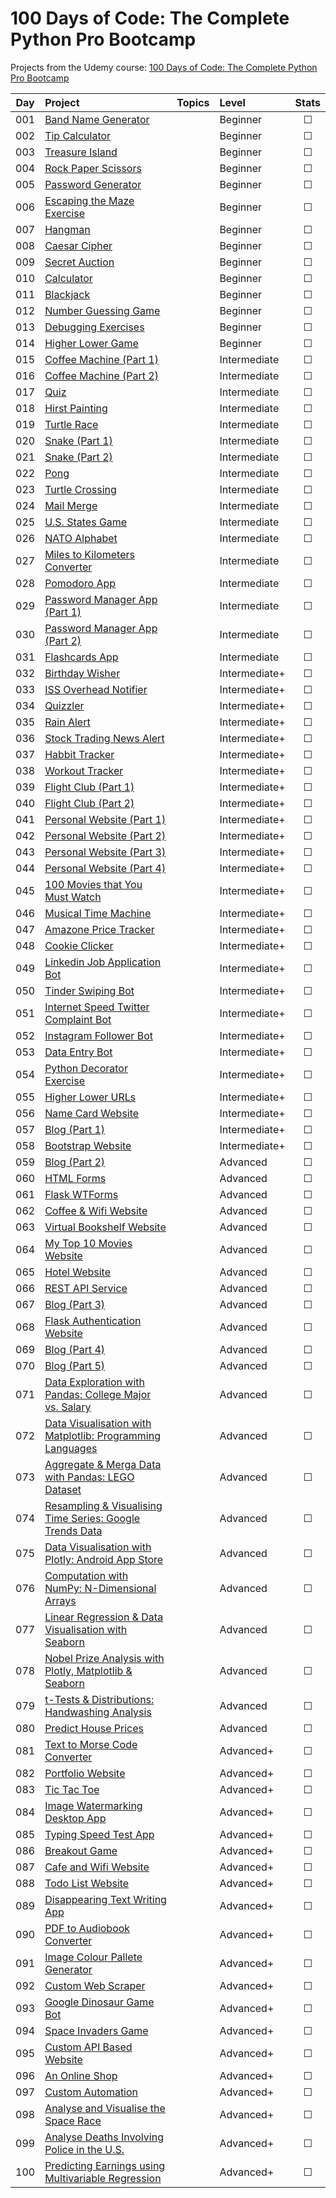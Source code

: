 # 100 Days of Code: The Complete Python Pro Bootcamp
Projects from the Udemy course: [100 Days of Code: The Complete Python Pro Bootcamp](https://www.udemy.com/course/100-days-of-code)


| Day | Project                                                          | Topics | Level         | Stats |
|:---:|:-----------------------------------------------------------------|:------:|:--------------|:-----:|
| 001 | [Band Name Generator](001)                                       |        | Beginner      |   ☐   |
| 002 | [Tip Calculator](002)                                            |        | Beginner      |   ☐   |
| 003 | [Treasure Island](003)                                           |        | Beginner      |   ☐   |
| 004 | [Rock Paper Scissors](004)                                       |        | Beginner      |   ☐   |
| 005 | [Password Generator](005)                                        |        | Beginner      |   ☐   |
| 006 | [Escaping the Maze Exercise](006)                                |        | Beginner      |   ☐   |
| 007 | [Hangman](007)                                                   |        | Beginner      |   ☐   |
| 008 | [Caesar Cipher](008)                                             |        | Beginner      |   ☐   |
| 009 | [Secret Auction](009)                                            |        | Beginner      |   ☐   |
| 010 | [Calculator](010)                                                |        | Beginner      |   ☐   |
| 011 | [Blackjack](011)                                                 |        | Beginner      |   ☐   |
| 012 | [Number Guessing Game](012)                                      |        | Beginner      |   ☐   |
| 013 | [Debugging Exercises](013)                                       |        | Beginner      |   ☐   |
| 014 | [Higher Lower Game](014)                                         |        | Beginner      |   ☐   |
| 015 | [Coffee Machine (Part 1)](015)                                   |        | Intermediate  |   ☐   |
| 016 | [Coffee Machine (Part 2)](016)                                   |        | Intermediate  |   ☐   |
| 017 | [Quiz](017)                                                      |        | Intermediate  |   ☐   |
| 018 | [Hirst Painting](018)                                            |        | Intermediate  |   ☐   |
| 019 | [Turtle Race](019)                                               |        | Intermediate  |   ☐   |
| 020 | [Snake (Part 1)](020)                                            |        | Intermediate  |   ☐   |
| 021 | [Snake (Part 2)](021)                                            |        | Intermediate  |   ☐   |
| 022 | [Pong](022)                                                      |        | Intermediate  |   ☐   |
| 023 | [Turtle Crossing](023)                                           |        | Intermediate  |   ☐   |
| 024 | [Mail Merge](024)                                                |        | Intermediate  |   ☐   |
| 025 | [U.S. States Game](025)                                          |        | Intermediate  |   ☐   |
| 026 | [NATO Alphabet](026)                                             |        | Intermediate  |   ☐   |
| 027 | [Miles to Kilometers Converter](027)                             |        | Intermediate  |   ☐   |
| 028 | [Pomodoro App](028)                                              |        | Intermediate  |   ☐   |
| 029 | [Password Manager App (Part 1)](029)                             |        | Intermediate  |   ☐   |
| 030 | [Password Manager App (Part 2)](030)                             |        | Intermediate  |   ☐   |
| 031 | [Flashcards App](031)                                            |        | Intermediate  |   ☐   |
| 032 | [Birthday Wisher](032)                                           |        | Intermediate+ |   ☐   |
| 033 | [ISS Overhead Notifier](033)                                     |        | Intermediate+ |   ☐   |
| 034 | [Quizzler](034)                                                  |        | Intermediate+ |   ☐   |
| 035 | [Rain Alert](035)                                                |        | Intermediate+ |   ☐   |
| 036 | [Stock Trading News Alert](036)                                  |        | Intermediate+ |   ☐   |
| 037 | [Habbit Tracker](037)                                            |        | Intermediate+ |   ☐   |
| 038 | [Workout Tracker](038)                                           |        | Intermediate+ |   ☐   |
| 039 | [Flight Club (Part 1)](039)                                      |        | Intermediate+ |   ☐   |
| 040 | [Flight Club (Part 2)](040)                                      |        | Intermediate+ |   ☐   |
| 041 | [Personal Website (Part 1)](041)                                 |        | Intermediate+ |   ☐   |
| 042 | [Personal Website (Part 2)](042)                                 |        | Intermediate+ |   ☐   |
| 043 | [Personal Website (Part 3)](043)                                 |        | Intermediate+ |   ☐   |
| 044 | [Personal Website (Part 4)](044)                                 |        | Intermediate+ |   ☐   |
| 045 | [100 Movies that You Must Watch](045)                            |        | Intermediate+ |   ☐   |
| 046 | [Musical Time Machine](046)                                      |        | Intermediate+ |   ☐   |
| 047 | [Amazone Price Tracker](047)                                     |        | Intermediate+ |   ☐   |
| 048 | [Cookie Clicker](048)                                            |        | Intermediate+ |   ☐   |
| 049 | [Linkedin Job Application Bot](049)                              |        | Intermediate+ |   ☐   |
| 050 | [Tinder Swiping Bot](050)                                        |        | Intermediate+ |   ☐   |
| 051 | [Internet Speed Twitter Complaint Bot](051)                      |        | Intermediate+ |   ☐   |
| 052 | [Instagram Follower Bot](052)                                    |        | Intermediate+ |   ☐   |
| 053 | [Data Entry Bot](053)                                            |        | Intermediate+ |   ☐   |
| 054 | [Python Decorator Exercise](054)                                 |        | Intermediate+ |   ☐   |
| 055 | [Higher Lower URLs](055)                                         |        | Intermediate+ |   ☐   |
| 056 | [Name Card Website](056)                                         |        | Intermediate+ |   ☐   |
| 057 | [Blog (Part 1)](057)                                             |        | Intermediate+ |   ☐   |
| 058 | [Bootstrap Website](058)                                         |        | Intermediate+ |   ☐   |
| 059 | [Blog (Part 2)](059)                                             |        | Advanced      |   ☐   |
| 060 | [HTML Forms](060)                                                |        | Advanced      |   ☐   |
| 061 | [Flask WTForms](061)                                             |        | Advanced      |   ☐   |
| 062 | [Coffee & Wifi Website](062)                                     |        | Advanced      |   ☐   |
| 063 | [Virtual Bookshelf Website](063)                                 |        | Advanced      |   ☐   |
| 064 | [My Top 10 Movies Website](064)                                  |        | Advanced      |   ☐   |
| 065 | [Hotel Website](065)                                             |        | Advanced      |   ☐   |
| 066 | [REST API Service](066)                                          |        | Advanced      |   ☐   |
| 067 | [Blog (Part 3)](067)                                             |        | Advanced      |   ☐   |
| 068 | [Flask Authentication Website](068)                              |        | Advanced      |   ☐   |
| 069 | [Blog (Part 4)](069)                                             |        | Advanced      |   ☐   |
| 070 | [Blog (Part 5)](070)                                             |        | Advanced      |   ☐   |
| 071 | [Data Exploration with Pandas: College Major vs. Salary](071)    |        | Advanced      |   ☐   |
| 072 | [Data Visualisation with Matplotlib: Programming Languages](072) |        | Advanced      |   ☐   |
| 073 | [Aggregate & Merga Data with Pandas: LEGO Dataset](073)          |        | Advanced      |   ☐   |
| 074 | [Resampling & Visualising Time Series: Google Trends Data](074)  |        | Advanced      |   ☐   |
| 075 | [Data Visualisation with Plotly: Android App Store](075)         |        | Advanced      |   ☐   |
| 076 | [Computation with NumPy: N-Dimensional Arrays](076)              |        | Advanced      |   ☐   |
| 077 | [Linear Regression & Data Visualisation with Seaborn](077)       |        | Advanced      |   ☐   |
| 078 | [Nobel Prize Analysis with Plotly, Matplotlib & Seaborn](078)    |        | Advanced      |   ☐   |
| 079 | [t-Tests & Distributions: Handwashing Analysis](079)             |        | Advanced      |   ☐   |
| 080 | [Predict House Prices](080)                                      |        | Advanced      |   ☐   |
| 081 | [Text to Morse Code Converter](081)                              |        | Advanced+     |   ☐   |
| 082 | [Portfolio Website](082)                                         |        | Advanced+     |   ☐   |
| 083 | [Tic Tac Toe](083)                                               |        | Advanced+     |   ☐   |
| 084 | [Image Watermarking Desktop App](084)                            |        | Advanced+     |   ☐   |
| 085 | [Typing Speed Test App](085)                                     |        | Advanced+     |   ☐   |
| 086 | [Breakout Game](086)                                             |        | Advanced+     |   ☐   |
| 087 | [Cafe and Wifi Website](087)                                     |        | Advanced+     |   ☐   |
| 088 | [Todo List Website](088)                                         |        | Advanced+     |   ☐   |
| 089 | [Disappearing Text Writing App](089)                             |        | Advanced+     |   ☐   |
| 090 | [PDF to Audiobook Converter](090)                                |        | Advanced+     |   ☐   |
| 091 | [Image Colour Pallete Generator](091)                            |        | Advanced+     |   ☐   |
| 092 | [Custom Web Scraper](092)                                        |        | Advanced+     |   ☐   |
| 093 | [Google Dinosaur Game Bot](093)                                  |        | Advanced+     |   ☐   |
| 094 | [Space Invaders Game](094)                                       |        | Advanced+     |   ☐   |
| 095 | [Custom API Based Website](095)                                  |        | Advanced+     |   ☐   |
| 096 | [An Online Shop](096)                                            |        | Advanced+     |   ☐   |
| 097 | [Custom Automation](097)                                         |        | Advanced+     |   ☐   |
| 098 | [Analyse and Visualise the Space Race](098)                      |        | Advanced+     |   ☐   |
| 099 | [Analyse Deaths Involving Police in the U.S.](099)               |        | Advanced+     |   ☐   |
| 100 | [Predicting Earnings using Multivariable Regression](100)        |        | Advanced+     |   ☐   |
